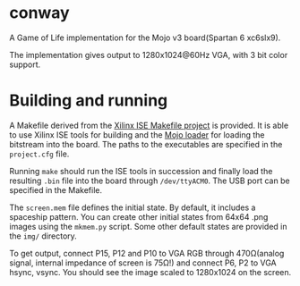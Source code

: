 # conway

A Game of Life implementation for the Mojo v3 board(Spartan 6 xc6slx9).

The implementation gives output to 1280x1024@60Hz VGA, with 3 bit color support.

# Building and running

A Makefile derived from the [Xilinx ISE Makefile project](https://github.com/duskwuff/Xilinx-ISE-Makefile) is provided. It is able to use Xilinx ISE tools for building and the [Mojo loader](https://alchitry.com/pages/mojo-loader) for loading the bitstream into the board. The paths to the executables are specified in the `project.cfg` file.

Running `make` should run the ISE tools in succession and finally load the resulting `.bin` file into the board through `/dev/ttyACM0`. The USB port can be specified in the Makefile.

The `screen.mem` file defines the initial state. By default, it includes a spaceship pattern. You can create other initial states from 64x64 .png images using the `mkmem.py` script. Some other default states are provided in the `img/` directory.

To get output, connect P15, P12 and P10 to VGA RGB through 470Ω(analog signal, internal impedance of screen is 75Ω!) and connect P6, P2 to VGA hsync, vsync. You should see the image scaled to 1280x1024 on the screen.
